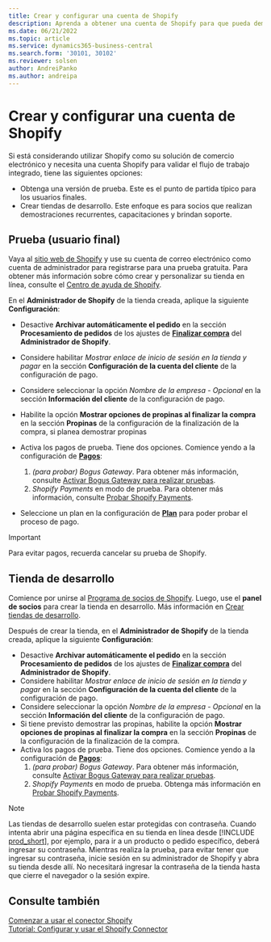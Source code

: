 ```yaml
---
title: Crear y configurar una cuenta de Shopify
description: Aprenda a obtener una cuenta de Shopify para que pueda demostrar el flujo de trabajo para integrar Shopify y Business Central.
ms.date: 06/21/2022
ms.topic: article
ms.service: dynamics365-business-central
ms.search.form: '30101, 30102'
ms.reviewer: solsen
author: AndreiPanko
ms.author: andreipa
---
```


# Crear y configurar una cuenta de Shopify

Si está considerando utilizar Shopify como su solución de comercio electrónico y necesita una cuenta Shopify para validar el flujo de trabajo integrado, tiene las siguientes opciones:

- Obtenga una versión de prueba. Este es el punto de partida típico para los usuarios finales.  
- Crear tiendas de desarrollo. Este enfoque es para socios que realizan demostraciones recurrentes, capacitaciones y brindan soporte.

## Prueba (usuario final)

Vaya al [sitio web de Shopify](https://www.shopify.com) y use su cuenta de correo electrónico como cuenta de administrador para registrarse para una prueba gratuita. Para obtener más información sobre cómo crear y personalizar su tienda en línea, consulte el [Centro de ayuda de Shopify](https://help.shopify.com/).

En el **Administrador de Shopify** de la tienda creada, aplique la siguiente **Configuración**:

- Desactive **Archivar automáticamente el pedido** en la sección **Procesamiento de pedidos** de los ajustes de [**Finalizar compra**](https://www.shopify.com/admin/settings/checkout) del **Administrador de Shopify**.
- Considere habilitar *Mostrar enlace de inicio de sesión en la tienda y pagar* en la sección **Configuración de la cuenta del cliente** de la configuración de pago.
- Considere seleccionar la opción *Nombre de la empresa - Opcional* en la sección **Información del cliente** de la configuración de pago.
- Habilite la opción **Mostrar opciones de propinas al finalizar la compra** en la sección **Propinas** de la configuración de la finalización de la compra, si planea demostrar propinas
- Activa los pagos de prueba. Tiene dos opciones. Comience yendo a la configuración de [**Pagos**](https://www.shopify.com/admin/settings/payments):  
  1. *(para probar) Bogus Gateway*. Para obtener más información, consulte [Activar Bogus Gateway para realizar pruebas](https://help.shopify.com/en/manual/checkout-settings/test-orders#place-a-test-order-by-simulating-a-transaction).
  2. *Shopify Payments* en modo de prueba. Para obtener más información, consulte [Probar Shopify Payments](https://help.shopify.com/en/manual/payments/shopify-payments/testing-shopify-payments).

- Seleccione un plan en la configuración de [**Plan**](https://www.shopify.com/admin/settings/plan) para poder probar el proceso de pago.

> [!Important]  
> Para evitar pagos, recuerda cancelar su prueba de Shopify.

## Tienda de desarrollo

Comience por unirse al [Programa de socios de Shopify](https://help.shopify.com/partners/about). Luego, use el **panel de socios** para crear la tienda en desarrollo. Más información en [Crear tiendas de desarrollo](https://help.shopify.com/partners/dashboard/managing-stores/development-stores).

Después de crear la tienda, en el **Administrador de Shopify** de la tienda creada, aplique la siguiente **Configuración**:

- Desactive **Archivar automáticamente el pedido** en la sección **Procesamiento de pedidos** de los ajustes de [**Finalizar compra**](https://www.shopify.com/admin/settings/checkout) del **Administrador de Shopify**.
- Considere habilitar *Mostrar enlace de inicio de sesión en la tienda y pagar* en la sección **Configuración de la cuenta del cliente** de la configuración de pago.
- Considere seleccionar la opción *Nombre de la empresa - Opcional* en la sección **Información del cliente** de la configuración de pago.
- Si tiene previsto demostrar las propinas, habilite la opción **Mostrar opciones de propinas al finalizar la compra** en la sección **Propinas** de la configuración de la finalización de la compra.
- Activa los pagos de prueba. Tiene dos opciones. Comience yendo a la configuración de [**Pagos**](https://www.shopify.com/admin/settings/payments):  
  1. *(para probar) Bogus Gateway*. Para obtener más información, consulte [Activar Bogus Gateway para realizar pruebas](https://help.shopify.com/en/manual/checkout-settings/test-orders#place-a-test-order-by-simulating-a-transaction).
  2. *Shopify Payments* en modo de prueba. Obtenga más información en [Probar Shopify Payments](https://help.shopify.com/en/manual/payments/shopify-payments/testing-shopify-payments).

> [!Note]  
> Las tiendas de desarrollo suelen estar protegidas con contraseña. Cuando intenta abrir una página específica en su tienda en línea desde [!INCLUDE [prod_short](../includes/prod_short.md)], por ejemplo, para ir a un producto o pedido específico, deberá ingresar su contraseña. Mientras realiza la prueba, para evitar tener que ingresar su contraseña, inicie sesión en su administrador de Shopify y abra su tienda desde allí. No necesitará ingresar la contraseña de la tienda hasta que cierre el navegador o la sesión expire.  

## Consulte también

[Comenzar a usar el conector Shopify](get-started.md)  
[Tutorial: Configurar y usar el Shopify Connector](walkthrough-setting-up-and-using-shopify.md)
